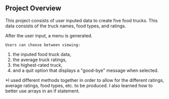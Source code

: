 ## Project Overview
This project consists of user inputed data to create five food trucks.
This data consists of the truck names, food types, and ratings.

After the user input, a menu is generated.

    Users can choose between viewing:  
 1) the inputed food truck data,
 2) the average truck ratings,
 3) the highest-rated truck,
 4) and a quit option that displays a "good-bye" message when selected.

*I used different methods together in order to allow for the different ratings, average ratings, food types, etc. to be produced. I also learned how to better use arrays in an if statement.
